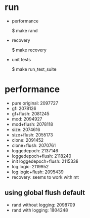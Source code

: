 # run
* performance
          
	$ make rand
* recovery

	$ make recovery
* unit tests

	$ make run_test_suite

# performance
* pure original: 2097727
* gf: 2078126
* gf+flush: 2081245
* mod: 2094927
* mod+flush: 2078118
* size: 2074616
* size+flush: 2055173
* clone: 2091452
* clone+flush: 2070761
* loggedepoch: 2137146
* loggedepoch+flush: 2118240
* init loggedepoch+flush: 2115338
* log logic: 2119952
* log logic+flush: 2095439
* recovery: seems to work with mt

## using global flush default
* rand without logging: 2098709
* rand with logging: 1804248




